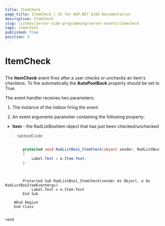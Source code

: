 ```yaml
---
title: ItemCheck
page_title: ItemCheck | UI for ASP.NET AJAX Documentation
description: ItemCheck
slug: listbox/server-side-programming/server-events/itemcheck
tags: itemcheck
published: True
position: 9
---
```


# ItemCheck



## 

The __ItemCheck__ event fires after a user checks or unchecks an item's checkbox. To fire automatically the __AutoPostBack__ property should be set to True.



The event handler receives two parameters:

1. The instance of the listbox firing the event

2. An event arguments parameter containing the following property:

* __Item__ - the RadListBoxItem object that has just been checked/unchecked

>tabbedCode

````C#
	
	    protected void RadListBox1_ItemCheck(object sender, RadListBoxItemEventArgs e)
	    {
	        Label.Text = e.Item.Text;
	    }
	
````



````VB.NET
	
	    Protected Sub RadListBox1_ItemCheck(sender As Object, e As RadListBoxItemEventArgs)
	        Label.Text = e.Item.Text
	    End Sub
	
	#End Region
	End Class


>end
